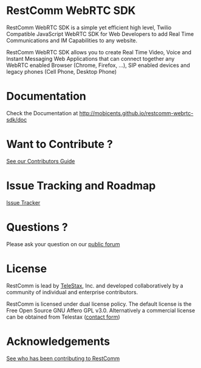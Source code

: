 RestComm WebRTC SDK
================

RestComm WebRTC SDK is a simple yet efficient high level, Twilio Compatible JavaScript WebRTC SDK for Web Developers to add Real Time Communications and IM Capabilities to any website. 

RestComm WebRTC SDK allows you to create Real Time Video, Voice and Instant Messaging Web Applications that can connect together any WebRTC enabled Browser (Chrome, Firefox, ...), SIP enabled devices and legacy phones (Cell Phone, Desktop Phone) 


Documentation
========
Check the Documentation at http://mobicents.github.io/restcomm-webrtc-sdk/doc

Want to Contribute ? 
========
[See our Contributors Guide](https://github.com/Mobicents/RestComm/wiki/Contribute-to-RestComm)

Issue Tracking and Roadmap
========
[Issue Tracker](https://github.com/Mobicents/restcomm-webrtc-sdk/issues)

Questions ?
========
Please ask your question on our [public forum](http://groups.google.com/group/restcomm)

License
========

RestComm is lead by [TeleStax](http://www.telestax.com/), Inc. and developed collaboratively by a community of individual and enterprise contributors.

RestComm is licensed under dual license policy. The default license is the Free Open Source GNU Affero GPL v3.0. Alternatively a commercial license can be obtained from Telestax ([contact form](http://www.telestax.com/contactus/#InquiryForm))

Acknowledgements
========
[See who has been contributing to RestComm](http://www.telestax.com/opensource/acknowledgments/)
